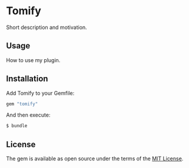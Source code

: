 # Tomify
Short description and motivation.

## Usage
How to use my plugin.

## Installation
Add Tomify to your Gemfile:

```ruby
gem "tomify"
```

And then execute:
```bash
$ bundle
```

## License
The gem is available as open source under the terms of the [MIT License](http://opensource.org/licenses/MIT).
